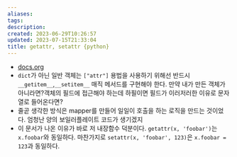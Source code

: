 ```yaml
---
aliases: 
tags: 
description:
created: 2023-06-29T10:26:57
updated: 2023-07-15T21:33:04
title: getattr, setattr {python}
---
```

- [docs.org](https://docs.python.org/3/library/functions.html#setattr)
- `dict`가 아닌 일반 객체는 `["attr"]` 용법을 사용하기 위해선 반드시 `__getitem__`,`__setitem__` 매직 메서드를 구현해야 한다. 만약 내가 만든 객체가 아니라면?객체의 필드에 접근해야 하는데 하필이면 필드가 이러저러한 이유로 문자열로 들어온다면?
- 줄곧 생각한 방식은 mapper를 만들어 일일이 호출을 하는 로직을 만드는 것이었다. 엄청난 양의 보일러플레이트 코드가 생기겠지
- 이 문서가 나온 이유가 바로 저 내장함수 덕분이다. `getattr(x, 'foobar')`는 `x.foobar`와 동일하다. 마찬가지로 `setattr(x, 'foobar', 123)`은 `x.foobar = 123`과 동일하다.
